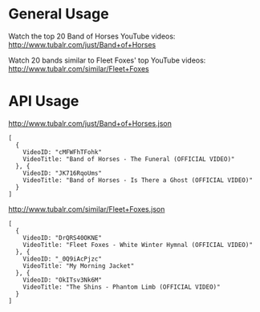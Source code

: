 # General Usage
Watch the top 20 Band of Horses YouTube videos:
http://www.tubalr.com/just/Band+of+Horses

Watch 20 bands similar to Fleet Foxes' top YouTube videos:
http://www.tubalr.com/similar/Fleet+Foxes

# API Usage
http://www.tubalr.com/just/Band+of+Horses.json

    [
      {
        VideoID: "cMFWFhTFohk"
        VideoTitle: "Band of Horses - The Funeral (OFFICIAL VIDEO)"
      }, {
        VideoID: "JK716RqoUms"
        VideoTitle: "Band of Horses - Is There a Ghost (OFFICIAL VIDEO)"
      }
    ]
    
http://www.tubalr.com/similar/Fleet+Foxes.json

    [
      {
        VideoID: "DrQRS40OKNE"
        VideoTitle: "Fleet Foxes - White Winter Hymnal (OFFICIAL VIDEO)"
      }, {
        VideoID: "_0Q9iAcPjzc"
        VideoTitle: "My Morning Jacket"
      }, {
        VideoID: "OkITsv3Nk6M"
        VideoTitle: "The Shins - Phantom Limb (OFFICIAL VIDEO)"
      }
    ]